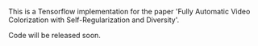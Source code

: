 This is a Tensorflow implementation for the paper 'Fully Automatic Video Colorization with Self-Regularization and Diversity'.

Code will be released soon.

